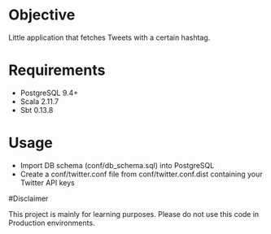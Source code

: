# Objective

Little application that fetches Tweets with a certain hashtag.

# Requirements

- PostgreSQL 9.4+
- Scala 2.11.7
- Sbt 0.13.8

# Usage

* Import DB schema (conf/db_schema.sql) into PostgreSQL
* Create a conf/twitter.conf file from conf/twitter.conf.dist containing your Twitter API keys


#Disclaimer

This project is mainly for learning purposes. Please do not use this code in Production environments.
